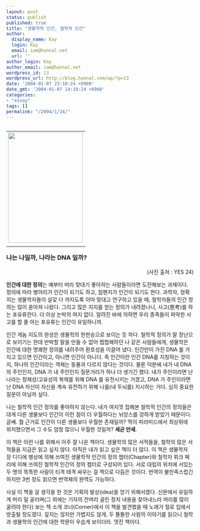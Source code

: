 ```yaml
---
layout: post
status: publish
published: true
title: "생물학적 인간, 철학적 인간"
author:
  display_name: Kay
  login: Kay
  email: iam@hannal.net
  url: ''
author_login: Kay
author_email: iam@hannal.net
wordpress_id: 13
wordpress_url: http://blog.hannal.com/wp/?p=13
date: '2004-01-07 23:10:24 +0900'
date_gmt: '2004-01-07 14:10:24 +0900'
categories:
- "essay"
tags: []
permalink: "/2004/1/24/"
---
```

<table align="right">
<tr>
<td style="padding-left:5"><center><img src="http://blog.hannal.com/tt-attach/0318/040318220723845388/508157.jpg" width="200" height="296"></center></td>
</tr>
<tr>
<td class="centerphoto"> </td>
</tr>
</table>
<h3>나는 나일까, 나라는 DNA 일까?</h3>
<p></p>
<div align='right'>(사진 출처 : YES 24)</div>
<p><strong>인간에 대한 정의</strong>는 예부터 머리 맞대기 좋아하는 사람들이라면 도전해보는 과제이다. 정의에 따라 병아리가 인간이 되기도 하고, 침팬지가 인간이 되기도 한다. 과학자, 정확히는 생물학자들이 살갗 다 까지도록 이마 맞대고 연구하고 있을 때, 철학자들의 인간 정의는 많이 쏟아져 나왔다. 그리고 많은 지지를 얻는 정의가 내려졌나니, 사고(思考)를 하는 포유류란다. 더 이상 논박의 여지 없다. 알려진 바에 의하면 우리 종족들이 파악한 사고를 할 줄 아는 포유류는 인간이 유일하니까. </p>
<p>인간 게놈 지도의 완성은 생물학의 한판승으로 보이는 듯 하다. 철학적 정의가 말 장난으로 보이기는 한데 반박할 말을 만들 수 없어 찝찝해하던 나 같은 사람들에게, 생물학은 인간에 대한 명쾌한 정의를 내려주어 환호성을 이끌어 냈다. 인간만이 가진 DNA 를 가지고 있으면 인간이고, 아니면 인간이 아니다. 즉 인간이란 인간 DNA를 지칭하는 것이지, 하나의 인간이라는 객체는 동물과 다르지 않다는 것이다. 물론 덕분에 내가 내 DNA 의 주인인지, DNA 가 내 주인인지 질문거리가 하나 더 생기긴 했다. 내가 주인이라면 난 나라는 정체성/고유성의 복제를 위해 DNA 를 유전시키는 거겠고, DNA 가 주인이라면 난 DNA 자신이 자신을 계속 유전하기 위해 나를(내 두뇌를) 지시하는 거다. 심히 중요한 질문이 아닐까 싶다.</p>
<p>나는 철학적 인간 정의를 좋아하지 않는다. 내가 여지껏 접해본 철학적 인간의 정의들은 대게 다른 생물보다 인간이 이런 점이 더 우월하다는 뉘앙스를 강하게 받았기 때문이다. 글쎄. 뭘 근거로 인간이 다른 생물보다 우월한 존재일까? 먹이 피라미드에서 최상위에 위치했으면서 그 수도 엄청 많으니 우월한 것일까? <strong>세균 만세</strong>.</p>
<p>이 책은 이런 나를 위해서 아주 잘 나온 책이다. 생물학의 많은 서적들을, 철학의 많은 서적들을 지금은 읽고 싶지 않다. 아직은 내가 읽고 싶은 책이 더 많다. 이 책은 생물학자 장 디디에 뱅상에 의해 쓰여진 생물학적 인간의 정의 챕터(Chapter)와 철학자 뤼크 페리에 의해 쓰여진 철학적 인간의 정의 챕터로 구성되어 있다. 서로 대립의 위치에 서있는 두 명의 똑똑한 사람이 티격 태격 싸우는 걸 책으로 다듬은 것이다. 번역이 불만족스럽긴 하지만 3번 정도 읽으면 번역체의 완역도 가능하다.</p>
<p>사실 이 책을 살 생각을 한 것은 기획의 발상(idea)을 얻기 위해서였다. 신문에서 유일하게 머리 덜 굴리며(그 외에는 기자의 잔머리 굴린 정치 내용을 찾아내느라 머리를 많이 굴려야 한다) 보는 책 소개 코너(Corner)에서 이 책을 발견했을 때 노래가 절로 입에서 방출될 정도였다. 깊지는 않지만 가볍지도 않게, 두 똘똘한 사람의 이야기를 읽으니 철학과 생물학의 인간에 대한 학문이 우습게 보이더라. 멋진 책이다.</p>
